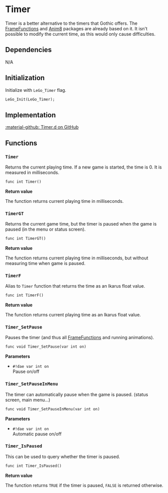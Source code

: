 # Timer
Timer is a better alternative to the timers that Gothic offers. The [FrameFunctions](frame_functions.md) and [Anim8](../applications/anim8.md) packages are already based on it. It isn't possible to modify the current time, as this would only cause difficulties.

## Dependencies
N/A

## Initialization
Initialize with `LeGo_Timer` flag.
```dae
LeGo_Init(LeGo_Timer);
```
## Implementation
[:material-github: Timer.d on GitHub](https://github.com/Lehona/LeGo/blob/dev/Timer.d)

## Functions

### `Timer`
Returns the current playing time. If a new game is started, the time is 0. It is measured in milliseconds.
```dae
func int Timer()
```
**Return value**

The function returns current playing time in milliseconds.

### `TimerGT`
Returns the current game time, but the timer is paused when the game is paused (in the menu or status screen).
```dae
func int TimerGT()
```
**Return value**

The function returns current playing time in milliseconds, but without measuring time when game is paused.

### `TimerF`
Alias to `Timer` function that returns the time as an Ikarus float value.
```dae
func int TimerF()
```
**Return value**

The function returns current playing time as an Ikarus float value.

### `Timer_SetPause`
Pauses the timer (and thus all [FrameFunctions](frame_functions.md) and running animations).
```dae
func void Timer_SetPause(var int on)
```
**Parameters**

- `#!dae var int on`  
    Pause on/off

### `Timer_SetPauseInMenu`
The timer can automatically pause when the game is paused. (status screen, main menu...)
```dae
func void Timer_SetPauseInMenu(var int on)
```
**Parameters**

- `#!dae var int on`  
    Automatic pause on/off

### `Timer_IsPaused`
This can be used to query whether the timer is paused.
```dae
func int Timer_IsPaused()
```
**Return value**

The function returns `TRUE` if the timer is paused, `FALSE` is returned otherwise.
